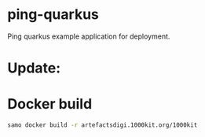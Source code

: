 # ping-quarkus

Ping quarkus example application for deployment.

# Update:

# Docker build
```bash
samo docker build -r artefactsdigi.1000kit.org/1000kit
```
